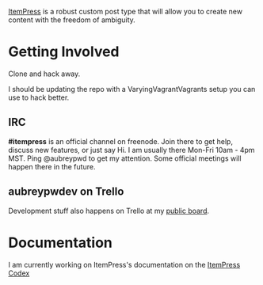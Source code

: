 [ItemPress](http://wordpress.org/plugins/itempress/) is a robust custom post type that will allow you to create new content with the freedom of ambiguity.

# Getting Involved

Clone and hack away.

I should be updating the repo with a VaryingVagrantVagrants setup you can use to hack better.

## IRC

**#itempress** is an official channel on freenode. Join there to get help, discuss new features, or just say Hi. I am usually there Mon-Fri 10am - 4pm MST. Ping @aubreypwd to get my attention. Some official meetings will happen there in the future.

## aubreypwdev on Trello

Development stuff also happens on Trello at my [public board](https://trello.com/b/uk3hdBiF).

# Documentation

I am currently working on ItemPress's documentation on the [ItemPress Codex](http://codex.wordpress.org/index.php?title=User:Aubreypwd/itempress)